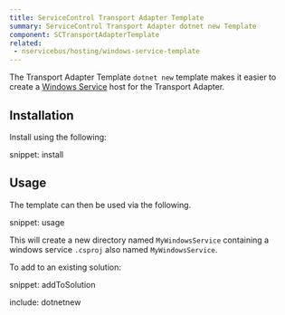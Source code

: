 ```yaml
---
title: ServiceControl Transport Adapter Template
summary: ServiceControl Transport Adapter dotnet new Template
component: SCTransportAdapterTemplate
related:
 - nservicebus/hosting/windows-service-template
---
```


The Transport Adapter Template `dotnet new` template makes it easier to create a [Windows Service](https://msdn.microsoft.com/en-us/library/d56de412.aspx) host for the Transport Adapter.


## Installation

Install using the following:

snippet: install


## Usage

The template can then be used via the following.

snippet: usage

This will create a new directory named `MyWindowsService` containing a windows service `.csproj` also named `MyWindowsService`.

To add to an existing solution:

snippet: addToSolution

include: dotnetnew